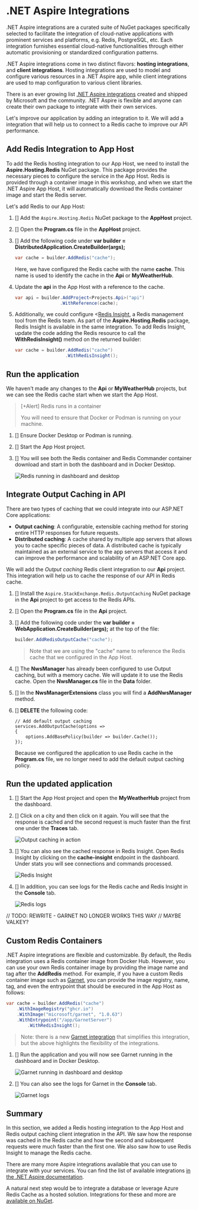 # .NET Aspire Integrations

.NET Aspire integrations are a curated suite of NuGet packages specifically selected to facilitate the integration of cloud-native applications with prominent services and platforms, e.g. Redis, PostgreSQL, etc. Each integration furnishes essential cloud-native functionalities through either automatic provisioning or standardized configuration patterns.

.NET Aspire integrations come in two distinct flavors: **hosting integrations**, and **client integrations**. Hosting integrations are used to model and configure various resources in a .NET Aspire app, while client integrations are used to map configuration to various client libraries.

There is an ever growing list [.NET Aspire integrations](https://learn.microsoft.com/dotnet/aspire/fundamentals/integrations-overview?tabs=dotnet-cli#available-integrations) created and shipped by Microsoft and the community. .NET Aspire is flexible and anyone can create their own package to integrate with their own services.

Let's improve our application by adding an integration to it. We will add a integration that will help us to connect to a Redis cache to improve our API performance.

## Add Redis Integration to App Host

To add the Redis hosting integration to our App Host, we need to install the **Aspire.Hosting.Redis** NuGet package. This package provides the necessary pieces to configure the service in the App Host. Redis is provided through a container image in this workshop, and when we start the .NET Aspire App Host, it will automatically download the Redis container image and start the Redis server.

Let's add Redis to our App Host:

1. [] Add the `Aspire.Hosting.Redis` NuGet package to the **AppHost** project.
2. [] Open the **Program.cs** file in the **AppHost** project.
3. [] Add the following code under **var builder = DistributedApplication.CreateBuilder(args);**

    ```csharp
    var cache = builder.AddRedis("cache");
    ```

    Here, we have configured the Redis cache with the name **cache**. This name is used to identify the cache in the **Api** or **MyWeatherHub**.
4. Update the **api** in the App Host with a reference to the cache.

    ```csharp
    var api = builder.AddProject<Projects.Api>("api")
                     .WithReference(cache);
    ```

5. Additionally, we could configure <[Redis Insight](https://github.com/RedisInsight/RedisInsight), a Redis management tool from the Redis team. As part of the **Aspire.Hosting.Redis** package,  Redis Insight is available in the same integration. To add Redis Insight, update the code adding the Redis resource to call the **WithRedisInsight()** method on the returned builder:

    ```csharp
    var cache = builder.AddRedis("cache")
                       .WithRedisInsight();
    ```

## Run the application

We haven't made any changes to the **Api** or **MyWeatherHub** projects, but we can see the Redis cache start when we start the App Host.

> [+Alert] Redis runs in a container
>
> You will need to ensure that Docker or Podman is running on your machine.

1. [] Ensure Docker Desktop or Podman is running.
1. [] Start the App Host project.
1. [] You will see both the Redis container and Redis Commander container download and start in both the dashboard and in Docker Desktop.

    ![Redis running in dashboard and desktop](./images/redis-started.png)

## Integrate Output Caching in API

There are two types of caching that we could integrate into our ASP.NET Core applications:

- **Output caching**: A configurable, extensible caching method for storing entire HTTP responses for future requests.
- **Distributed caching**: A cache shared by multiple app servers that allows you to cache specific pieces of data. A distributed cache is typically maintained as an external service to the app servers that access it and can improve the performance and scalability of an ASP.NET Core app.

We will add the _Output caching_ Redis client integration to our **Api** project. This integration will help us to cache the response of our API in Redis cache.

1. [] Install the `Aspire.StackExchange.Redis.OutputCaching` NuGet package in the **Api** project to get access to the Redis APIs.
1. [] Open the **Program.cs** file in the **Api** project.
1. [] Add the following code under the **var builder = WebApplication.CreateBuilder(args);** at the top of the file:

    ```csharp
    builder.AddRedisOutputCache("cache");
    ```

    > Note that we are using the "cache" name to reference the Redis cache that we configured in the App Host.
1. [] The **NwsManager** has already been configured to use Output caching, but with a memory cache. We will update it to use the Redis cache. Open the **NwsManager.cs** file in the **Data** folder.
1. [] In the **NwsManagerExtensions** class you will find a **AddNwsManager** method.
1. [] **DELETE** the following code:

    ```csharp-nocopy
    // Add default output caching
    services.AddOutputCache(options =>
    {
        options.AddBasePolicy(builder => builder.Cache());
    });
    ```

    Because we configured the application to use Redis cache in the **Program.cs** file, we no longer need to add the default output caching policy.

## Run the updated application

1. [] Start the App Host project and open the **MyWeatherHub** project from the dashboard.
1. [] Click on a city and then click on it again. You will see that the response is cached and the second request is much faster than the first one under the **Traces** tab.

    ![Output caching in action](./images/output-caching.png)

1. [] You can also see the cached response in Redis Insight. Open Redis Insight by clicking on the **cache-insight** endpoint in the dashboard. Under stats you will see connections and commands processed.

    ![Redis Insight](./images/redis-insight.png)

1. [] In addition, you can see logs for the Redis cache and Redis Insight in the **Console** tab.

    ![Redis logs](./images/redis-logs.png)


// TODO: REWRITE - GARNET NO LONGER WORKS THIS WAY
// MAYBE VALKEY?

## Custom Redis Containers

.NET Aspire integrations are flexible and customizable. By default, the Redis integration uses a Redis container image from Docker Hub. However, you can use your own Redis container image by providing the image name and tag after the **AddRedis** method. For example, if you have a custom Redis container image such as [Garnet](https://github.com/microsoft/garnet), you can provide the image registry, name, tag, and even the entrypoint that should be execured in the App Host as follows:

```csharp
var cache = builder.AddRedis("cache")
    .WithImageRegistry("ghcr.io")
    .WithImage("microsoft/garnet", "1.0.63")
    .WithEntrypoint("/app/GarnetServer")
		.WithRedisInsight();
```

> Note: there is a new [Garnet integration](https://learn.microsoft.com/dotnet/aspire/caching/stackexchange-redis-integration?pivots=garnet&tabs=dotnet-cli) that simplifies this integration, but the above highlights the flexibility of the integrations.

1. [] Run the application and you will now see Garnet running in the dashboard and in Docker Desktop.

    ![Garnet running in dashboard and desktop](./images/garnet-started.png)

2. [] You can also see the logs for Garnet in the **Console** tab.

    ![Garnet logs](./images/garnet-logs.png)

## Summary

In this section, we added a Redis hosting integration to the App Host and Redis output caching client integration in the API. We saw how the response was cached in the Redis cache and how the second and subsequent requests were much faster than the first one. We also saw how to use Redis Insight to manage the Redis cache.

There are many more Aspire integrations available that you can use to integrate with your services. You can find the list of available integrations [in the .NET Aspire documentation](https://learn.microsoft.com/dotnet/aspire/fundamentals/integrations-overview?tabs=dotnet-cli#available-integrations).

A natural next step would be to integrate a database or leverage Azure Redis Cache as a hosted solution. Integrations for these and more are [available on NuGet](https://www.nuget.org/packages?q=owner%3Aaspire+tags%3Aintegration).